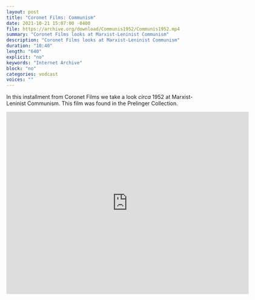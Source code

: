 ```yaml
---
layout: post
title: "Coronet Films: Communism"
date: 2021-10-21 15:07:00 -0400
file: https://archive.org/download/Communis1952/Communis1952.mp4
summary: "Coronet Films looks at Marxist-Leninist Communism"
description: "Coronet Films looks at Marxist-Leninist Communism"
duration: "10:40"
length: "640"
explicit: "no" 
keywords: "Internet Archive"
block: "no" 
categories: vodcast
voices: ""
---
```


In this installment from Coronet Films we take a look *circa* 1952 at Marxist-Leninist Communism.  This film was found in the Prelinger Collection.

<iframe src="https://archive.org/embed/Communis1952" width="640" height="480" frameborder="0" webkitallowfullscreen="true" mozallowfullscreen="true" allowfullscreen></iframe>




















